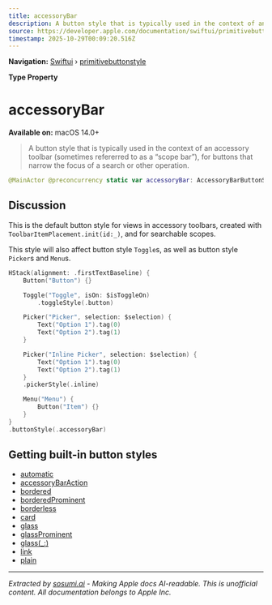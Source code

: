 ```yaml
---
title: accessoryBar
description: A button style that is typically used in the context of an accessory toolbar (sometimes refererred to as a “scope bar”), for buttons that narrow the focus of a search or other operation.
source: https://developer.apple.com/documentation/swiftui/primitivebuttonstyle/accessorybar
timestamp: 2025-10-29T00:09:20.516Z
---
```


**Navigation:** [Swiftui](/documentation/swiftui) › [primitivebuttonstyle](/documentation/swiftui/primitivebuttonstyle)

**Type Property**

# accessoryBar

**Available on:** macOS 14.0+

> A button style that is typically used in the context of an accessory toolbar (sometimes refererred to as a “scope bar”), for buttons that narrow the focus of a search or other operation.

```swift
@MainActor @preconcurrency static var accessoryBar: AccessoryBarButtonStyle { get }
```

## Discussion

This is the default button style for views in accessory toolbars, created with `ToolbarItemPlacement.init(id:_)`, and for searchable scopes.

This style will also affect button style `Toggle`s, as well as button style `Picker`s and `Menu`s.

```swift
HStack(alignment: .firstTextBaseline) {
    Button("Button") {}

    Toggle("Toggle", isOn: $isToggleOn)
        .toggleStyle(.button)

    Picker("Picker", selection: $selection) {
        Text("Option 1").tag(0)
        Text("Option 2").tag(1)
    }

    Picker("Inline Picker", selection: $selection) {
        Text("Option 1").tag(0)
        Text("Option 2").tag(1)
    }
    .pickerStyle(.inline)

    Menu("Menu") {
        Button("Item") {}
    }
}
.buttonStyle(.accessoryBar)
```

## Getting built-in button styles

- [automatic](/documentation/swiftui/primitivebuttonstyle/automatic)
- [accessoryBarAction](/documentation/swiftui/primitivebuttonstyle/accessorybaraction)
- [bordered](/documentation/swiftui/primitivebuttonstyle/bordered)
- [borderedProminent](/documentation/swiftui/primitivebuttonstyle/borderedprominent)
- [borderless](/documentation/swiftui/primitivebuttonstyle/borderless)
- [card](/documentation/swiftui/primitivebuttonstyle/card)
- [glass](/documentation/swiftui/primitivebuttonstyle/glass)
- [glassProminent](/documentation/swiftui/primitivebuttonstyle/glassprominent)
- [glass(_:)](/documentation/swiftui/primitivebuttonstyle/glass(_:))
- [link](/documentation/swiftui/primitivebuttonstyle/link)
- [plain](/documentation/swiftui/primitivebuttonstyle/plain)

---

*Extracted by [sosumi.ai](https://sosumi.ai) - Making Apple docs AI-readable.*
*This is unofficial content. All documentation belongs to Apple Inc.*
